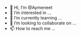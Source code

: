 - 👋 Hi, I’m @Aymeneet
- 👀 I’m interested in ...
- 🌱 I’m currently learning ...
- 💞️ I’m looking to collaborate on ...
- 📫 How to reach me ...

<!---
Aymeneet/Aymeneet is a ✨ special ✨ repository because its `README.md` (this file) appears on your GitHub profile.
You can click the Preview link to take a look at your changes.
--->
